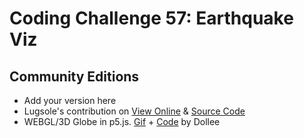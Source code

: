 # Coding Challenge 57: Earthquake Viz


## Community Editions
- Add your version here
- Lugsole's contribution on [View Online](https://lugsole.github.io/TOR_MAP/) & [Source Code](https://github.com/Lugsole/TOR_MAP)
- WEBGL/3D Globe in p5.js. [Gif](https://raw.githubusercontent.com/dolleebhatia/p5.js-EarthquakeDataVisualization-3D/master/p5js_3d_eq.gif) + [Code](https://github.com/dolleebhatia/p5.js-EarthquakeDataVisualization-3D) by Dollee
